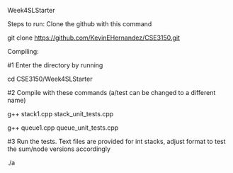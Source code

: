 Week4SLStarter

Steps to run: Clone the github with this command

git clone https://github.com/KevinEHernandez/CSE3150.git

Compiling:

#1 Enter the directory by running

cd CSE3150/Week4SLStarter

#2 Compile with these commands (a/test can be changed to a different name)

g++ stack1.cpp stack_unit_tests.cpp

g++ queue1.cpp queue_unit_tests.cpp

#3 Run the tests. Text files are provided for int stacks, adjust format to test the sum/node versions accordingly

./a
